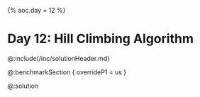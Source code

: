{% aoc.day = 12 %}

# Day 12: Hill Climbing Algorithm

@:include(/inc/solutionHeader.md)

@:benchmarkSection {
    overrideP1 = us
}

@:solution